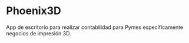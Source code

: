# Phoenix3D
App de escritorio para realizar contabilidad para Pymes específicamente negocios de impresión 3D.
